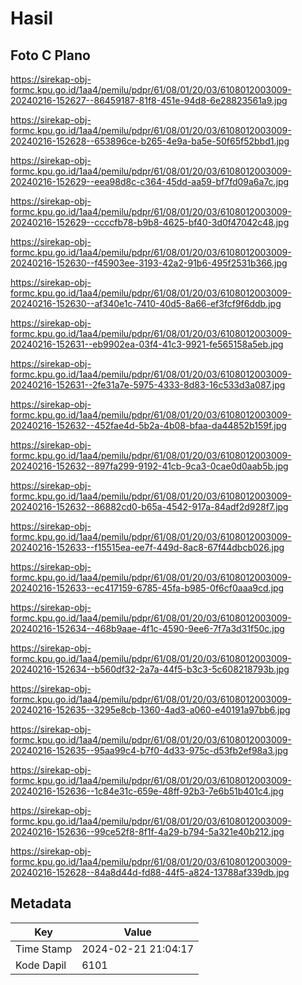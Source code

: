 # Hasil

## Foto C Plano

https://sirekap-obj-formc.kpu.go.id/1aa4/pemilu/pdpr/61/08/01/20/03/6108012003009-20240216-152627--86459187-81f8-451e-94d8-6e28823561a9.jpg

https://sirekap-obj-formc.kpu.go.id/1aa4/pemilu/pdpr/61/08/01/20/03/6108012003009-20240216-152628--653896ce-b265-4e9a-ba5e-50f65f52bbd1.jpg

https://sirekap-obj-formc.kpu.go.id/1aa4/pemilu/pdpr/61/08/01/20/03/6108012003009-20240216-152629--eea98d8c-c364-45dd-aa59-bf7fd09a6a7c.jpg

https://sirekap-obj-formc.kpu.go.id/1aa4/pemilu/pdpr/61/08/01/20/03/6108012003009-20240216-152629--ccccfb78-b9b8-4625-bf40-3d0f47042c48.jpg

https://sirekap-obj-formc.kpu.go.id/1aa4/pemilu/pdpr/61/08/01/20/03/6108012003009-20240216-152630--f45903ee-3193-42a2-91b6-495f2531b366.jpg

https://sirekap-obj-formc.kpu.go.id/1aa4/pemilu/pdpr/61/08/01/20/03/6108012003009-20240216-152630--af340e1c-7410-40d5-8a66-ef3fcf9f6ddb.jpg

https://sirekap-obj-formc.kpu.go.id/1aa4/pemilu/pdpr/61/08/01/20/03/6108012003009-20240216-152631--eb9902ea-03f4-41c3-9921-fe565158a5eb.jpg

https://sirekap-obj-formc.kpu.go.id/1aa4/pemilu/pdpr/61/08/01/20/03/6108012003009-20240216-152631--2fe31a7e-5975-4333-8d83-16c533d3a087.jpg

https://sirekap-obj-formc.kpu.go.id/1aa4/pemilu/pdpr/61/08/01/20/03/6108012003009-20240216-152632--452fae4d-5b2a-4b08-bfaa-da44852b159f.jpg

https://sirekap-obj-formc.kpu.go.id/1aa4/pemilu/pdpr/61/08/01/20/03/6108012003009-20240216-152632--897fa299-9192-41cb-9ca3-0cae0d0aab5b.jpg

https://sirekap-obj-formc.kpu.go.id/1aa4/pemilu/pdpr/61/08/01/20/03/6108012003009-20240216-152632--86882cd0-b65a-4542-917a-84adf2d928f7.jpg

https://sirekap-obj-formc.kpu.go.id/1aa4/pemilu/pdpr/61/08/01/20/03/6108012003009-20240216-152633--f15515ea-ee7f-449d-8ac8-67f44dbcb026.jpg

https://sirekap-obj-formc.kpu.go.id/1aa4/pemilu/pdpr/61/08/01/20/03/6108012003009-20240216-152633--ec417159-6785-45fa-b985-0f6cf0aaa9cd.jpg

https://sirekap-obj-formc.kpu.go.id/1aa4/pemilu/pdpr/61/08/01/20/03/6108012003009-20240216-152634--468b9aae-4f1c-4590-9ee6-7f7a3d31f50c.jpg

https://sirekap-obj-formc.kpu.go.id/1aa4/pemilu/pdpr/61/08/01/20/03/6108012003009-20240216-152634--b560df32-2a7a-44f5-b3c3-5c608218793b.jpg

https://sirekap-obj-formc.kpu.go.id/1aa4/pemilu/pdpr/61/08/01/20/03/6108012003009-20240216-152635--3295e8cb-1360-4ad3-a060-e40191a97bb6.jpg

https://sirekap-obj-formc.kpu.go.id/1aa4/pemilu/pdpr/61/08/01/20/03/6108012003009-20240216-152635--95aa99c4-b7f0-4d33-975c-d53fb2ef98a3.jpg

https://sirekap-obj-formc.kpu.go.id/1aa4/pemilu/pdpr/61/08/01/20/03/6108012003009-20240216-152636--1c84e31c-659e-48ff-92b3-7e6b51b401c4.jpg

https://sirekap-obj-formc.kpu.go.id/1aa4/pemilu/pdpr/61/08/01/20/03/6108012003009-20240216-152636--99ce52f8-8f1f-4a29-b794-5a321e40b212.jpg

https://sirekap-obj-formc.kpu.go.id/1aa4/pemilu/pdpr/61/08/01/20/03/6108012003009-20240216-152628--84a8d44d-fd88-44f5-a824-13788af339db.jpg


## Metadata

| Key        | Value               |
| ---------- | ------------------- |
| Time Stamp | 2024-02-21 21:04:17 |
| Kode Dapil | 6101                |



